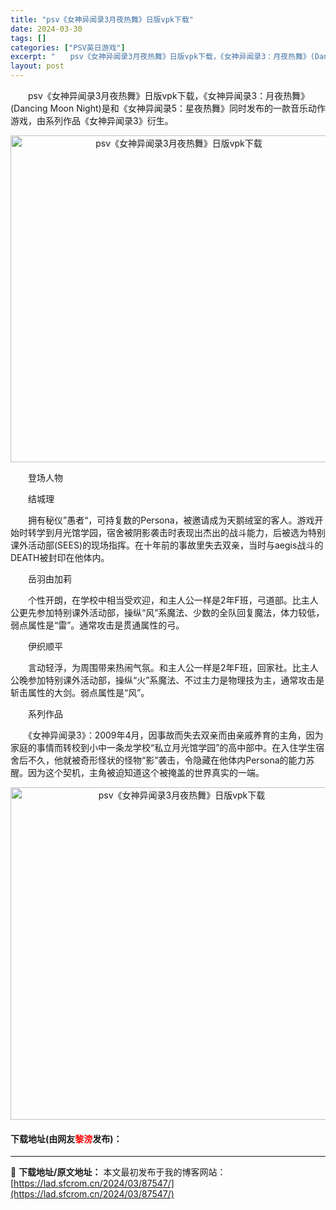 ```yaml
---
title: "psv《女神异闻录3月夜热舞》日版vpk下载"
date: 2024-03-30
tags: []
categories: ["PSV英日游戏"]
excerpt: "　　psv《女神异闻录3月夜热舞》日版vpk下载，《女神异闻录3：月夜热舞》(Dancing Moon Night)是和《女神异闻录5：星夜热舞》同时发布的一款音乐动作游戏，由系列作品《女神异闻录3》衍生。 　　登场人物 　　结城理 　　拥有秘仪&rdquo;愚者&ldquo;，可持复数的Perso&hellip;"
layout: post
---
```


 <p>　　psv《女神异闻录3月夜热舞》日版vpk下载，《女神异闻录3：月夜热舞》(Dancing Moon Night)是和《女神异闻录5：星夜热舞》同时发布的一款音乐动作游戏，由系列作品《女神异闻录3》衍生。</p> <p align="center"><img align="" border="0" src="https://lad.sfcrom.cn/wp-content/uploads/2024/03/20240330_6607739d12398.png" width="523" alt="psv《女神异闻录3月夜热舞》日版vpk下载" /></p> <p>　　登场人物</p> <p>　　结城理</p> <p>　　拥有秘仪&rdquo;愚者&ldquo;，可持复数的Persona，被邀请成为天鹅绒室的客人。游戏开始时转学到月光馆学园，宿舍被阴影袭击时表现出杰出的战斗能力，后被选为特别课外活动部(SEES)的现场指挥。在十年前的事故里失去双亲，当时与aegis战斗的DEATH被封印在他体内。</p> <p>　　岳羽由加莉</p> <p>　　个性开朗，在学校中相当受欢迎，和主人公一样是2年F班，弓道部。比主人公更先参加特别课外活动部，操纵&ldquo;风&rdquo;系魔法、少数的全队回复魔法，体力较低，弱点属性是&ldquo;雷&rdquo;。通常攻击是贯通属性的弓。</p> <p>　　伊织顺平</p> <p>　　言动轻浮，为周围带来热闹气氛。和主人公一样是2年F班，回家社。比主人公晚参加特别课外活动部，操纵&ldquo;火&rdquo;系魔法、不过主力是物理技为主，通常攻击是斩击属性的大剑。弱点属性是&ldquo;风&rdquo;。</p> <p>　　系列作品</p> <p>　　《女神异闻录3》：2009年4月，因事故而失去双亲而由亲戚养育的主角，因为家庭的事情而转校到小中一条龙学校&ldquo;私立月光馆学园&rdquo;的高中部中。在入住学生宿舍后不久，他就被奇形怪状的怪物&ldquo;影&rdquo;袭击，令隐藏在他体内Persona的能力苏醒。因为这个契机，主角被迫知道这个被掩盖的世界真实的一端。</p> <p align="center"><img align="" border="0" src="https://lad.sfcrom.cn/wp-content/uploads/2024/03/20240330_6607739e1b96c.png" width="532" alt="psv《女神异闻录3月夜热舞》日版vpk下载" /></p> <p><h4>下载地址(由网友<font color="red">黎滂</font>发布)：</h4></p> 

---
📖 **下载地址/原文地址：** 本文最初发布于我的博客网站：[https://lad.sfcrom.cn/2024/03/87547/](https://lad.sfcrom.cn/2024/03/87547/)
